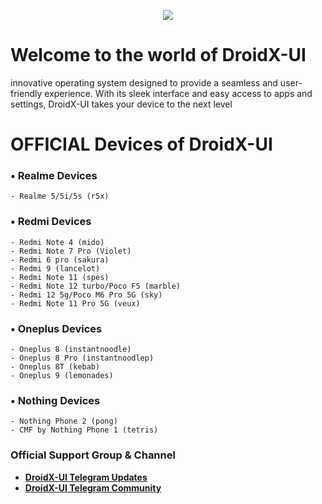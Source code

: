 <p align="center">
  <img src="https://raw.githubusercontent.com/DroidX-UI-Devices/vendor_droidxOTA/15/assets/banners/latest.jpg" />
</p>

# Welcome to the world of DroidX-UI 

innovative operating system designed to provide a seamless and user-friendly experience. With its sleek interface and easy access to apps and settings, DroidX-UI takes your device to the next level

# OFFICIAL Devices of DroidX-UI

<!--START_SECTION:devices-->

### • Realme Devices
```
- Realme 5/5i/5s (r5x)
```

### • Redmi Devices
```
- Redmi Note 4 (mido)
- Redmi Note 7 Pro (Violet)
- Redmi 6 pro (sakura)
- Redmi 9 (lancelot)
- Redmi Note 11 (spes)
- Redmi Note 12 turbo/Poco F5 (marble)
- Redmi 12 5g/Poco M6 Pro 5G (sky)
- Redmi Note 11 Pro 5G (veux)
```

### • Oneplus Devices
```
- Oneplus 8 (instantnoodle)
- Oneplus 8 Pro (instantnoodlep)
- Oneplus 8T (kebab)
- Oneplus 9 (lemonades)
```

### • Nothing Devices
```
- Nothing Phone 2 (pong)
- CMF by Nothing Phone 1 (tetris)
```

### Official Support Group & Channel
 * [**DroidX-UI Telegram Updates**](https://t.me/DroidXUI_announcements)
 * [**DroidX-UI Telegram Community**](https://t.me/DroidXUI_chats)

